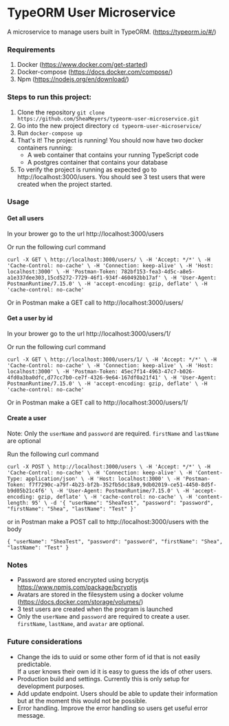 # TypeORM User Microservice

A microservice to manage users built in TypeORM. (https://typeorm.io/#/)

### Requirements

1. Docker (https://www.docker.com/get-started)
2. Docker-compose (https://docs.docker.com/compose/)
3. Npm (https://nodejs.org/en/download/)

### Steps to run this project:

1. Clone the repository `git clone https://github.com/SheaMeyers/typeorm-user-microservice.git`
2. Go into the new project directory `cd typeorm-user-microservice/`
3. Run `docker-compose up`
4. That's it!  The project is running!  You should now have two docker containers running:  
    - A web container that contains your running TypeScript code
    - A postgres container that contains your database
5. To verify the project is running as expected go to http://localhost:3000/users. 
    You should see 3 test users that were created when the project started. 
    
### Usage

#### Get all users

In your brower go to the url http://localhost:3000/users

Or run the following curl command

`
curl -X GET \
  http://localhost:3000/users/ \
  -H 'Accept: */*' \
  -H 'Cache-Control: no-cache' \
  -H 'Connection: keep-alive' \
  -H 'Host: localhost:3000' \
  -H 'Postman-Token: 782bf153-fea3-4d5c-a8e5-a1e337dee303,15cd5272-7729-46f1-934f-460492bb17af' \
  -H 'User-Agent: PostmanRuntime/7.15.0' \
  -H 'accept-encoding: gzip, deflate' \
  -H 'cache-control: no-cache'
`

Or in Postman make a GET call to http://localhost:3000/users/

#### Get a user by id

In your brower go to the url http://localhost:3000/users/1/

Or run the following curl command

`
curl -X GET \
  http://localhost:3000/users/1/ \
  -H 'Accept: */*' \
  -H 'Cache-Control: no-cache' \
  -H 'Connection: keep-alive' \
  -H 'Host: localhost:3000' \
  -H 'Postman-Token: 45ec7f14-4963-47c7-b026-4fd0a3ba0dfc,d77cc7b0-ce7f-4326-9e64-167df0a21f41' \
  -H 'User-Agent: PostmanRuntime/7.15.0' \
  -H 'accept-encoding: gzip, deflate' \
  -H 'cache-control: no-cache'
`

Or in Postman make a GET call to http://localhost:3000/users/1/

#### Create a user

Note: Only the `userName` and `password` are required.  `firstName` and `lastName` are optional

Run the following curl command

`
curl -X POST \
  http://localhost:3000/users \
  -H 'Accept: */*' \
  -H 'Cache-Control: no-cache' \
  -H 'Connection: keep-alive' \
  -H 'Content-Type: application/json' \
  -H 'Host: localhost:3000' \
  -H 'Postman-Token: f7f7290c-a79f-4b23-bf2b-352fb5dc18a9,9db02019-ce51-4450-8d5f-b9d05b21c4f6' \
  -H 'User-Agent: PostmanRuntime/7.15.0' \
  -H 'accept-encoding: gzip, deflate' \
  -H 'cache-control: no-cache' \
  -H 'content-length: 95' \
  -d '{
	"userName": "SheaTest",
	"password": "password",
	"firstName": "Shea",
	"lastName": "Test"
}'
`

or in Postman make a POST call to http://localhost:3000/users with the body

`
{
	"userName": "SheaTest",
	"password": "password",
	"firstName": "Shea",
	"lastName": "Test"
}
`

### Notes

- Password are stored encrypted using bcryptjs https://www.npmjs.com/package/bcryptjs 
- Avatars are stored in the filesystem using a docker volume (https://docs.docker.com/storage/volumes/)
- 3 test users are created when the program is launched
- Only the `userName` and `password` are required to create a user.  
    `firstName`, `lastName`, and `avatar` are optional.
   
### Future considerations

- Change the ids to uuid or some other form of id that is not easily predictable.  
If a user knows their own id it is easy to guess the ids of other users.
- Production build and settings.  Currently this is only setup for development purposes.
- Add update endpoint.  Users should be able to update their information but at the moment this would not be possible.
- Error handling.  Improve the error handling so users get useful error message.
  